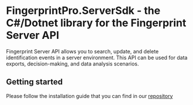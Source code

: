 # FingerprintPro.ServerSdk - the C#/Dotnet library for the Fingerprint Server API

Fingerprint Server API allows you to search, update, and delete identification events in a server environment. This API can be used for data exports, decision-making, and data analysis scenarios.


## Getting started

Please follow the installation guide that you can find in our [repository](https://github.com/fingerprintjs/fingerprint-pro-server-api-dotnet-sdk/)